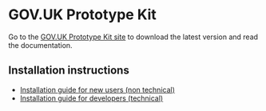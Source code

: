 # GOV.UK Prototype Kit

Go to the [GOV.UK Prototype Kit site](https://govuk-prototype-kit-beta.herokuapp.com) to download the latest version and read the documentation.


## Installation instructions

- [Installation guide for new users (non technical)](https://govuk-prototype-kit-beta.herokuapp.com/docs/install/introduction)
- [Installation guide for developers (technical)](https://govuk-prototype-kit-beta.herokuapp.com/docs/install/developer-install-instructions)


#